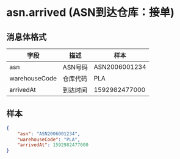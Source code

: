# asn.arrived (ASN到达仓库：接单)

## 消息体格式

| 字段          | 描述     | 样本          |
|---------------|----------|---------------|
| asn           | ASN号码  | ASN2006001234 |
| warehouseCode | 仓库代码 | PLA           |
| arrivedAt     | 到达时间 | 1592982477000 |

## 样本

```json
{
    "asn": "ASN2006001234",
    "warehouseCode": "PLA",
    "arrivedAt": 1592982477000
}
```
